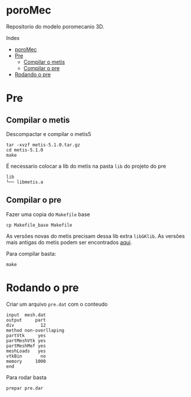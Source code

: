 # poroMec

Repositorio do modelo poromecanio 3D.

Index
- [poroMec](#poromec)
- [Pre](#pre)
  - [Compilar o metis](#compilar-o-metis)
  - [Compilar o pre](#compilar-o-pre)
- [Rodando o pre](#rodando-o-pre)

# Pre

## Compilar o metis

Descompactar e compilar o metis5

```console
tar -xvzf metis-5.1.0.tar.gz
cd metis-5.1.0
make
```

É necessario colocar a lib do metis na pasta `lib` do projeto do pre

```console
lib
└── libmetis.a
```

## Compilar o pre

Fazer uma copia do `Makefile` base

```console
cp Makefile_base Makefile
```

As versões novas do metis precisam dessa lib extra `libGKlib`. As versões mais antigas do metis podem ser encontrados [aqui](http://glaros.dtc.umn.edu/gkhome/metis/metis/download).

Para compilar basta:

```console
make
```

# Rodando o pre

Criar um arquivo `pre.dat` com o conteudo

```
input  mesh.dat
output     part
div          12
method non-overllaping
partVtk     yes
partMeshVtk yes
partMeshMef yes
meshLoads   yes
vtkBin       no
memory     1000
end
```

Para rodar basta

```
prepar pre.dar
```

